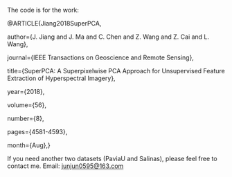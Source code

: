 The code is for the work:

@ARTICLE{Jiang2018SuperPCA, 

author={J. Jiang and J. Ma and C. Chen and Z. Wang and Z. Cai and L. Wang}, 

journal={IEEE Transactions on Geoscience and Remote Sensing}, 

title={SuperPCA: A Superpixelwise PCA Approach for Unsupervised Feature Extraction of Hyperspectral Imagery},

year={2018}, 

volume={56}, 

number={8}, 

pages={4581-4593}, 

month={Aug},}


If you need another two datasets (PaviaU and Salinas), please feel free to contact me.
Email: junjun0595@163.com

